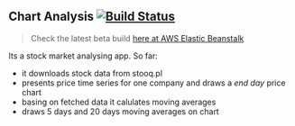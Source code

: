 ## Chart Analysis [![Build Status](https://travis-ci.org/margorec/chartAnalysis.svg?branch=master)](https://travis-ci.org/margorec/chartAnalysis)
> Check the latest beta build [here at AWS Elastic Beanstalk](http://chart-analysis.eu-central-1.elasticbeanstalk.com/)

Its a stock market analysing app. So far:
  - it downloads stock data from stooq.pl
  - presents price time series for one company and draws a *end day* price chart
  - basing on fetched data it calulates moving averages 
  - draws 5 days and 20 days moving averages on chart

